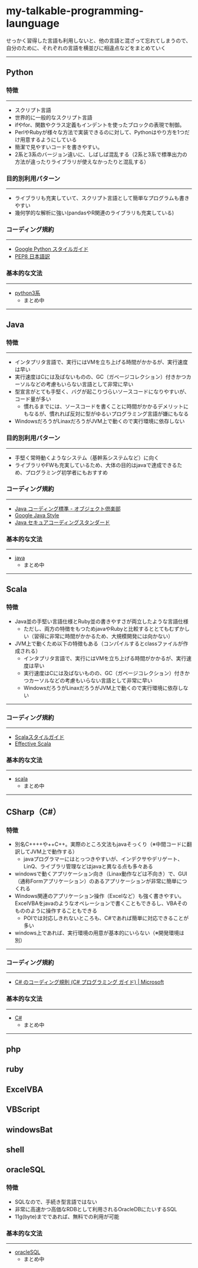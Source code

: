 
# my-talkable-programming-launguage

せっかく習得した言語も利用しないと、他の言語と混ざって忘れてしまうので、  
自分のために、それぞれの言語を横並びに相違点などをまとめていく

--------------------------------------------------------------------------------------

## Python

### 特徴

------------

* スクリプト言語
* 世界的に一般的なスクリプト言語
* ifやfor、関数やクラス定義もインデントを使ったブロックの表現で制御。
* PerlやRubyが様々な方法で実装できるのに対して、Pythonはやり方を1つだけ用意するようにしている
* 簡潔で見やすいコードを書きやすい。
* 2系と3系のバージョン違いに、しばしば混乱する（2系と3系で標準出力の方法が違ったりライブラリが使えなかったりと混乱する）

### 目的別利用パターン

----------------

* ライブラリも充実していて、スクリプト言語として簡単なプログラムも書きやすい
* 幾何学的な解析に強い(pandasやR関連のライブラリも充実している)

### コーディング規約

----------------

* [Google Python スタイルガイド](http://works.surgo.jp/translation/pyguide.html)
* [PEP8 日本語訳](http://pep8-ja.readthedocs.org/ja/latest/)

### 基本的な文法

----------------

* [python3系](python.md)
     * まとめ中

--------------------------------------------------------------------------------------

## Java

### 特徴

------------

* インタプリタ言語で、実行にはVMを立ち上げる時間がかかるが、実行速度は早い
* 実行速度はCには及ばないものの、GC（ガベージコレクション）付きかつカーソルなどの考慮もいらない言語として非常に早い
* 型宣言がとても手堅く、バグが起こりづらいソースコードになりやすいが、コード量が多い
     * 慣れるまでには、ソースコードを書くことに時間がかかるデメリットにもなるが、慣れれば反対に型がゆるいプログラミング言語が嫌にもなる
* WindowsだろうがLinaxだろうがJVM上で動くので実行環境に依存しない


### 目的別利用パターン

----------------

* 手堅く常時動くようなシステム（基幹系システムなど）に向く
* ライブラリやFWも充実しているため、大体の目的はjavaで達成できるため、プログラミング初学者にもおすすめ

### コーディング規約

------------

* [Java コーディング標準 - オブジェクト倶楽部](http://objectclub.jp/community/codingstandard/CodingStd.pdf)
* [Google Java Style](http://google-styleguide.googlecode.com/svn/trunk/javaguide.html)
* [Java セキュアコーディングスタンダード](https://www.jpcert.or.jp/java-rules/)

### 基本的な文法

------------

* [java](java.md)
     * まとめ中

--------------------------------------------------------------------------------------


## Scala

### 特徴

* Java並の手堅い言語仕様とRuby並の書きやすさが両立したような言語仕様
    * ただし、両方の特徴をもつためjavaやRubyと比較するととてもむずかしい（習得に非常に時間がかかるため、大規模開発には向かない）
* JVM上で動くため以下の特徴もある（コンパイルするとclassファイルが作成される）
	* インタプリタ言語で、実行にはVMを立ち上げる時間がかかるが、実行速度は早い
	* 実行速度はCには及ばないものの、GC（ガベージコレクション）付きかつカーソルなどの考慮もいらない言語として非常に早い
	* WindowsだろうがLinaxだろうがJVM上で動くので実行環境に依存しない

------------

### コーディング規約

------------

* [Scalaスタイルガイド](http://yanana.github.io/scala-style/)
* [Effective Scala](http://twitter.github.io/effectivescala/index-ja.html)

### 基本的な文法

------------

* [scala](scala.md)
     * まとめ中

--------------------------------------------------------------------------------------


## CSharp（C#）

### 特徴

* 別名C++++や++C++。実際のところ文法もjavaそっくり（※中間コードに翻訳してJVM上で動作する）
	* javaプログラマーにはとっつきやすいが、インデクサやデリゲート、LinQ、ライブラリ管理などはjavaと異なる点も多々ある
* windowsで動くアプリケーション向き（Linax動作などは不向き）で、GUI（通称Formアプリケーション）のあるアプリケーションが非常に簡単につくれる
* Windows関連のアプリケーション操作（Excelなど）も強く書きやすい。ExcelVBAをjavaのようなオペレーションで書くこともできるし、VBAそのもののように操作することもできる
    * POIでは対応しきれないところも、C#であれば簡単に対応できることが多い
* windows上であれば、実行環境の用意が基本的にいらない（※開発環境は別）

------------

### コーディング規約

------------


* [C# のコーディング規則 (C# プログラミング ガイド) | Microsoft](https://msdn.microsoft.com/ja-jp/library/ff926074.aspx)

### 基本的な文法

------------



* [C#](csharp.md)
     * まとめ中

--------------------------------------------------------------------------------------

## php

## ruby

## ExcelVBA

## VBScript

## windowsBat

## shell

## oracleSQL

### 特徴

* SQLなので、手続き型言語ではない
* 非常に高速かつ高価なRDBとして利用されるOracleDBにたいするSQL
* 11g(byte)までであれば、無料での利用が可能

### 基本的な文法

------------

* [oracleSQL](oracleSQL.md)
     * まとめ中